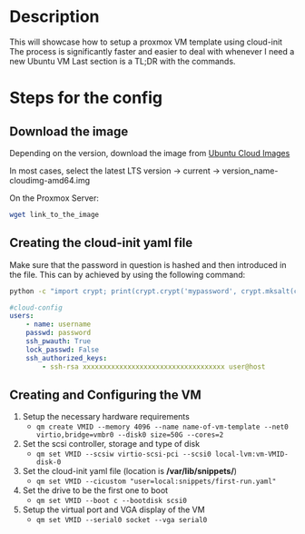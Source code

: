 # Description

This will showcase how to setup a proxmox VM template using cloud-init
The process is significantly faster and easier to deal with whenever I need a new Ubuntu VM
Last section is a TL;DR with the commands.

# Steps for the config

## Download the image
Depending on the version, download the image from [Ubuntu Cloud Images](http://cloud-images.ubuntu.com/)

In most cases, select the latest LTS version -> current -> version_name-cloudimg-amd64.img

On the Proxmox Server:

```bash
wget link_to_the_image
```

## Creating the cloud-init yaml file

Make sure that the password in question is hashed and then introduced in the file.
This can by achieved by using the following command:

```bash
python -c "import crypt; print(crypt.crypt('mypassword', crypt.mksalt(crypt.METHOD_SHA512)))"
```

```yaml
#cloud-config
users:
    - name: username
    passwd: password
    ssh_pwauth: True
    lock_passwd: False
    ssh_authorized_keys:
        - ssh-rsa xxxxxxxxxxxxxxxxxxxxxxxxxxxxxxxxxxx user@host
```

## Creating and Configuring the VM

1. Setup the necessary hardware requirements
   - `qm create VMID --memory 4096 --name name-of-vm-template --net0 virtio,bridge=vmbr0 --disk0 size=50G --cores=2`
2. Set the scsi controller, storage and type of disk
   - `qm set VMID --scsiw virtio-scsi-pci --scsi0 local-lvm:vm-VMID-disk-0`
3. Set the cloud-init yaml file (location is **/var/lib/snippets/**)
   - `qm set VMID --cicustom "user=local:snippets/first-run.yaml"`
4. Set the drive to be the first one to boot
   - `qm set VMID --boot c --bootdisk scsi0`
5. Setup the virtual port and VGA display of the VM
   - `qm set VMID --serial0 socket --vga serial0`


